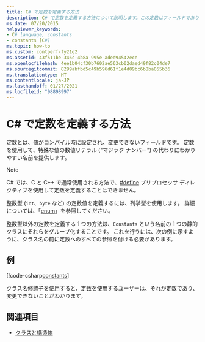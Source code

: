 ```yaml
---
title: C# で定数を定義する方法
description: C# で定数を定義する方法について説明します。この定数はフィールドであり、コンパイル時にその値が設定されます。 定数を使用して、特殊な値にわかりやすい名前を提供します。
ms.date: 07/20/2015
helpviewer_keywords:
- C# language, constants
- constants [C#]
ms.topic: how-to
ms.custom: contperf-fy21q2
ms.assetid: 43f511be-346c-4b8a-995e-aded94542ece
ms.openlocfilehash: 4ee1b04cf30b7602ae563cb02daed49f82c04de7
ms.sourcegitcommit: 8299abfbd5c49b596d61f1e4d09bc6b8ba055b36
ms.translationtype: HT
ms.contentlocale: ja-JP
ms.lasthandoff: 01/27/2021
ms.locfileid: "98898997"
---
```

# <a name="how-to-define-constants-in-c"></a>C\# で定数を定義する方法

定数とは、値がコンパイル時に設定され、変更できないフィールドです。 定数を使用して、特殊な値の数値リテラル ("マジック ナンバー") の代わりにわかりやすい名前を提供します。  
  
> [!NOTE]
> C# では、C と C++ で通常使用される方法で、[#define](../../language-reference/preprocessor-directives/preprocessor-define.md) プリプロセッサ ディレクティブを使用して定数を定義することはできません。  
  
 整数型 (`int`、`byte` など) の定数値を定義するには、列挙型を使用します。 詳細については、「[enum](../../language-reference/builtin-types/enum.md)」を参照してください。  
  
 整数型以外の定数を定義する 1 つの方法は、`Constants` という名前の 1 つの静的クラスにそれらをグループ化することです。 これを行うには、次の例に示すように、クラス名の前に定数へのすべての参照を付ける必要があります。  
  
## <a name="example"></a>例  

 [!code-csharp[constants](snippets/how-to-define-constants/Program.cs)]  
  
 クラス名修飾子を使用すると、定数を使用するユーザーは、それが定数であり、変更できないことがわかります。  
  
## <a name="see-also"></a>関連項目

- [クラスと構造体](./index.md)
